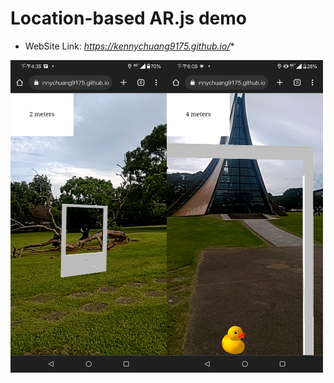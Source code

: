 # Location-based AR.js demo
* WebSite Link: _https://kennychuang9175.github.io/_*

<img src=https://github.com/KennyChung2000/KennyChuang9175.github.io/blob/main/ReadMe_pic/Screenshot_20220612-163547783.jpg  width = "250" height = "500" alt="pic" align=center /><img src=https://github.com/KennyChung2000/KennyChuang9175.github.io/blob/main/ReadMe_pic/Screenshot_20220612-180553760.jpg width = "250" height = "500" alt="pic" align=center />
